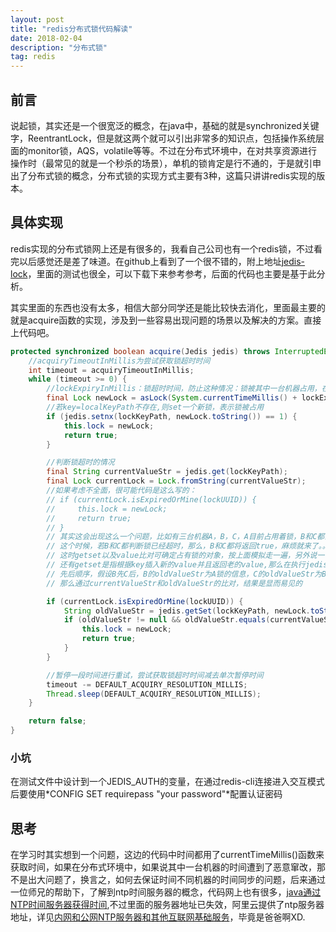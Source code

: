 ```yaml
---
layout: post
title: "redis分布式锁代码解读"
date: 2018-02-04
description: "分布式锁"
tag: redis
---
```


## 前言

说起锁，其实还是一个很宽泛的概念，在java中，基础的就是synchronized关键字，ReentrantLock，但是就这两个就可以引出非常多的知识点，包括操作系统层面的monitor锁，AQS，volatile等等。不过在分布式环境中，在对共享资源进行操作时（最常见的就是一个秒杀的场景），单机的锁肯定是行不通的，于是就引申出了分布式锁的概念，分布式锁的实现方式主要有3种，这篇只讲讲redis实现的版本。

## 具体实现

redis实现的分布式锁网上还是有很多的，我看自己公司也有一个redis锁，不过看完以后感觉还是差了味道。在github上看到了一个很不错的，附上地址[jedis-lock](https://github.com/abelaska/jedis-lock)，里面的测试也很全，可以下载下来参考参考，后面的代码也主要是基于此分析。

其实里面的东西也没有太多，相信大部分同学还是能比较快去消化，里面最主要的就是acquire函数的实现，涉及到一些容易出现问题的场景以及解决的方案。直接上代码吧。

``` java
protected synchronized boolean acquire(Jedis jedis) throws InterruptedException {
    //acquiryTimeoutInMillis为尝试获取锁超时时间
    int timeout = acquiryTimeoutInMillis;
    while (timeout >= 0) {
        //lockExpiryInMillis：锁超时时间，防止这种情况：锁被其中一台机器占用，在释放锁之前，发生宕机，则锁会被持续占用，产生死锁
        final Lock newLock = asLock(System.currentTimeMillis() + lockExpiryInMillis);
        //若key=localKeyPath不存在,则set一个新锁，表示锁被占用
        if (jedis.setnx(lockKeyPath, newLock.toString()) == 1) {
            this.lock = newLock;
            return true;
        }

        //判断锁超时的情况
        final String currentValueStr = jedis.get(lockKeyPath);
        final Lock currentLock = Lock.fromString(currentValueStr);
        //如果考虑不全面，很可能代码是这么写的：
        // if (currentLock.isExpiredOrMine(lockUUID)) {
        //     this.lock = newLock;
        //     return true;
        // }
        // 其实这会出现这么一个问题，比如有三台机器A，B，C，A目前占用着锁，B和C都去判断锁超时情况，然而就在B和C都在获取当前锁的信息时候，A突然挂了，
        // 这个时候，若B和C都判断锁已经超时，那么，B和C都将返回true，麻烦就来了。。。
        // 这时getset以及value比对可确定占有锁的对象，按上面模拟走一遍，另外说一句，redis时单进程单线程的，所以不会存在并发问题，
        // 还有getset是指根据key插入新的value并且返回老的value,那么在执行jedis.getSet(lockKeyPath, newLock.toString())时，B和C必然有执行的
        // 先后顺序，假设B先C后，B的oldValueStr为A锁的信息，C的oldValueStr为B锁的信息，B和C的currentValueStr均为A锁的信息，
        // 那么通过currentValueStr和oldValueStr的比对，结果是显而易见的

        if (currentLock.isExpiredOrMine(lockUUID)) {
            String oldValueStr = jedis.getSet(lockKeyPath, newLock.toString());
            if (oldValueStr != null && oldValueStr.equals(currentValueStr)) {
                this.lock = newLock;
                return true;
            }
        }

        //暂停一段时间进行重试，尝试获取锁超时时间减去单次暂停时间
        timeout -= DEFAULT_ACQUIRY_RESOLUTION_MILLIS;
        Thread.sleep(DEFAULT_ACQUIRY_RESOLUTION_MILLIS);
    }

    return false;
}
```

### 小坑

在测试文件中设计到一个JEDIS_AUTH的变量，在通过redis-cli连接进入交互模式后要使用*CONFIG SET requirepass "your password"*配置认证密码

## 思考

在学习时其实想到一个问题，这边的代码中时间都用了currentTimeMillis()函数来获取时间，如果在分布式环境中，如果说其中一台机器的时间遭到了恶意窜改，那不是出大问题了，换言之，如何去保证时间不同机器的时间同步的问题，后来通过一位师兄的帮助下，了解到ntp时间服务器的概念，代码网上也有很多，[java通过NTP时间服务器获得时间](http://lshh83.iteye.com/blog/546405),不过里面的服务器地址已失效，阿里云提供了ntp服务器地址，详见[内网和公网NTP服务器和其他互联网基础服务](https://help.aliyun.com/knowledge_detail/40583.html)，毕竟是爸爸啊XD.